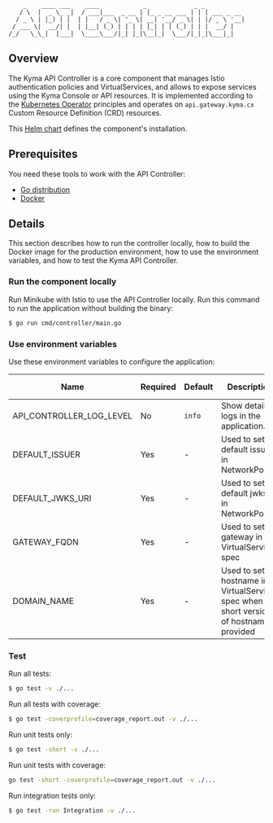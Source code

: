 ```
    _    ____ ___    ____            _             _ _
   / \  |  _ \_ _|  / ___|___  _ __ | |_ _ __ ___ | | | ___ _ __
  / _ \ | |_) | |  | |   / _ \| '_ \| __| '__/ _ \| | |/ _ \ '__|
 / ___ \|  __/| |  | |__| (_) | | | | |_| | | (_) | | |  __/ |
/_/   \_\_|  |___|  \____\___/|_| |_|\__|_|  \___/|_|_|\___|_|
```


## Overview

The Kyma API Controller is a core component that manages Istio authentication policies and VirtualServices, and allows to expose services using the Kyma Console or API resources. It is implemented according to the [Kubernetes Operator](https://coreos.com/blog/introducing-operators.html) principles and operates on `api.gateway.kyma.cx` Custom Resource Definition (CRD) resources.

This [Helm chart](/resources/core/charts/api-controller/Chart.yaml) defines the component's installation.

## Prerequisites

You need these tools to work with the API Controller:

- [Go distribution](https://golang.org)
- [Docker](https://www.docker.com/)


## Details

This section describes how to run the controller locally, how to build the Docker image for the production environment, how to use the environment variables, and how to test the Kyma API Controller.

### Run the component locally

Run Minikube with Istio to use the API Controller locally. Run this command to run the application without building the binary:

```bash
$ go run cmd/controller/main.go
```

### Use environment variables

Use these environment variables to configure the application:

| Name | Required | Default | Description | Possible Values |
|------|----------|---------|-------------|-----------------|
| API_CONTROLLER_LOG_LEVEL | No | `info` | Show detailed logs in the application. | `info`, `debug`
| DEFAULT_ISSUER | Yes | - | Used to set default issuer in NetworkPolicy | any string |
| DEFAULT_JWKS_URI | Yes | - | Used to set default jwksUri in NetworkPolicy | any string |
| GATEWAY_FQDN | Yes | - | Used to set gateway in VirtualServices spec | any string |
| DOMAIN_NAME | Yes | - | Used to set hostname in VirtualServices spec when short version of hostname is provided | any string |


### Test

Run all tests:

```bash
$ go test -v ./...
```

Run all tests with coverage:

```bash
$ go test -coverprofile=coverage_report.out -v ./...
```

Run unit tests only:

```bash
$ go test -short -v ./...
```

Run unit tests with coverage:

```bash
go test -short -coverprofile=coverage_report.out -v ./...
```

Run integration tests only:

```bash
$ go test -run Integration -v ./...
```
